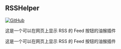 ## RSSHelper

[![GitHub](https://img.shields.io/github/license/BangumiSystem/RSSHelper.svg?style=flat-square)](https://github.com/BangumiSystem/RSSHelper)


这是一个可以在网页上显示 RSS 的 Feed 按钮的油猴插件

这是一个可以在网页上显示 RSS 的 Feed 按钮的油猴插件
